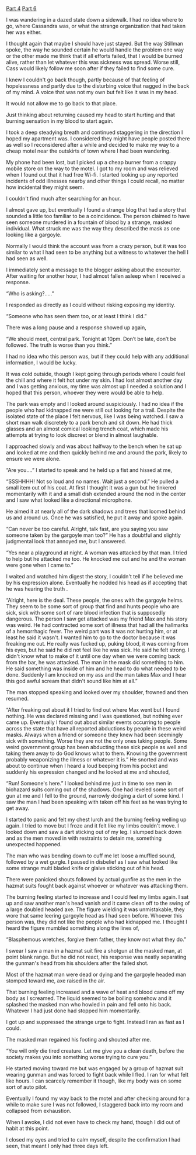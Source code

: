 [Part 4](https://www.reddit.com/r/nosleep/comments/1lq6n06/bloody_numbers_have_been_appearing_on_my_hand_i/?utm_source=share&utm_medium=web3x&utm_name=web3xcss&utm_term=1&utm_content=share_button) [Part 6](https://www.reddit.com/r/nosleep/comments/1mb76f4/bloody_numbers_have_been_appearing_on_my_hand_i/?utm_source=share&utm_medium=web3x&utm_name=web3xcss&utm_term=1&utm_content=share_button)

I was wandering in a dazed state down a sidewalk. I had no idea where to go, where Cassandra was, or what the strange organization that had taken her was either.

I thought again that maybe I should have just stayed. But the way Stillman spoke, the way he sounded certain he would handle the problem one way or the other made me think that if all efforts failed, that I would be burned alive, rather than let whatever this was sickness was spread. Worse still, Cass would likely follow me soon after if they failed to find some cure.

I knew I couldn't go back though, partly because of that feeling of hopelessness and partly due to the disturbing voice that nagged in the back of my mind. A voice that was not my own but felt like it was in my head.

It would not allow me to go back to that place.

Just thinking about returning caused my head to start hurting and that burning sensation in my blood to start again.

I took a deep steadying breath and continued staggering in the direction I hoped my apartment was. I considered they might have people posted there as well so I reconsidered after a while and decided to make my way to a cheap motel near the outskirts of town where I had been wandering.

My phone had been lost, but I picked up a cheap burner from a crappy mobile store on the way to the motel. I got to my room and was relieved when I found out that it had free Wi-fi. I started looking up any reported incidents of odd illnesses nearby and other things I could recall, no matter how incidental they might seem.

I couldn't find much after searching for an hour.

I almost gave up, but eventually I found a strange blog that had a story that sounded a little too familiar to be a coincidence. The person claimed to have seen someone murdered in a fountain of blood by a strange, masked individual. What struck me was the way they described the mask as one looking like a gargoyle.

Normally I would think the account was from a crazy person, but it was too similar to what I had seen to be anything but a witness to whatever the hell I had seen as well.

I immediately sent a message to the blogger asking about the encounter. After waiting for another hour, I had almost fallen asleep when I received a response.

“Who is asking?.....”

I responded as directly as I could without risking exposing my identity.

“Someone who has seen them too, or at least I think I did.”

There was a long pause and a response showed up again,

“We should meet, central park. Tonight at 10pm. Don’t be late, don’t be followed. The truth is worse than you think.”

I had no idea who this person was, but if they could help with any additional information, I would be lucky.

It was cold outside, though I kept going through periods where I could feel the chill and where it felt hot under my skin. I had lost almost another day and I was getting anxious, my time was almost up I needed a solution and I hoped that this person, whoever they were would be able to help.

The park was empty and I looked around suspiciously. I had no idea if the people who had kidnapped me were still out looking for a trail. Despite the isolated state of the place I felt nervous, like I was being watched. I saw a short man walk discretely to a park bench and sit down. He had thick glasses and an almost comical looking trench coat, which made his attempts at trying to look discreet or blend in almost laughable.

I approached slowly and was about halfway to the bench when he sat up and looked at me and then quickly behind me and around the park, likely to ensure we were alone.

“Are you....” I started to speak and he held up a fist and hissed at me,

“SSSHHHH! Not so loud and no names. Wait just a second.” He pulled a small item out of his coat. At first I thought it was a gun but he tinkered momentarily with it and a small dish extended around the nod in the center and I saw what looked like a directional microphone.

He aimed it at nearly all of the dark shadows and trees that loomed behind us and around us. Once he was satisfied, he put it away and spoke again.

“Can never be too careful. Alright, talk fast, are you saying you saw someone taken by the gargoyle man too?” He has a doubtful and slightly judgmental look that annoyed me, but I answered.

“Yes near a playground at night. A woman was attacked by that man. I tried to help but he attacked me too. He knocked me out and he and the woman were gone when I came to.”

I waited and watched him digest the story, I couldn't tell if he believed me by his expression alone. Eventually he nodded his head as if accepting that he was hearing the truth .

“Alright, here is the deal. These people, the ones with the gargoyle helms. They seem to be some sort of group that find and hunts people who are sick, sick with some sort of rare blood infection that is supposedly dangerous. The person I saw get attacked was my friend Max and his story was weird. He had contracted some sort of illness that had all the hallmarks of a hemorrhagic fever. The weird part was it was not hurting him, or at least he said it wasn't. I wanted him to go to the doctor because it was freaking me out. He really was fucked up, puking blood, it was coming from his eyes, but he said he did not feel like he was sick. He said he felt strong. I didn't know what to make of it until one day when we were coming back from the bar, he was attacked. The man in the mask did something to him. He said something was inside of him and he head to do what needed to be done. Suddenly I am knocked on my ass and the man takes Max and I hear this god awful scream that didn't sound like him at all.”

The man stopped speaking and looked over my shoulder, frowned and then resumed.

“After freaking out about it I tried to find out where Max went but I found nothing. He was declared missing and I was questioned, but nothing ever came up. Eventually I found out about similar events occurring to people across the state that have all reported abductions by people in these weird masks. Always when a friend or someone they knew had been seemingly sick with something. Worse they are not the only ones taking people. Some weird government group has been abducting these sick people as well and taking them away to do God knows what to them. Knowing the government probably weaponizing the illness or whatever it is.” He snorted and was about to continue when I heard a loud beeping from his pocket and suddenly his expression changed and he looked at me and shouted,

“Run! Someone's here.” I looked behind me just in time to see men in biohazard suits coming out of the shadows. One had leveled some sort of gun at me and I fell to the ground, narrowly dodging a dart of some kind. I saw the man I had been speaking with taken off his feet as he was trying to get away.

I started to panic and felt my chest lurch and the burning feeling welling up again. I tried to move but I froze and it felt like my limbs couldn't move. I looked down and saw a dart sticking out of my leg. I slumped back down and as the men moved in with restraints to detain me, something unexpected happened.

The man who was bending down to cuff me let loose a muffled sound, followed by a wet gurgle. I paused in disbelief as I saw what looked like some strange multi bladed knife or glaive sticking out of his head.

There were panicked shouts followed by actual gunfire as the men in the hazmat suits fought back against whoever or whatever was attacking them.

The burning feeling started to increase and I could feel my limbs again. I sat up and saw another man's head vanish and it came clean off to the swing of a large doubled headed axe. The figure wielding it was unmistakable, they wore that same leering gargoyle head as I had seen before. Whoever this person was, they did not like the people who had kidnapped me. I thought I heard the figure mumbled something along the lines of,

“Blasphemous wretches, forgive them father, they know not what they do.”

I swear I saw a man in a hazmat suit fire a shotgun at the masked man, at point blank range. But he did not react, his response was neatly separating the gunman's head from his shoulders after the failed shot.

Most of the hazmat man were dead or dying and the gargoyle headed man stomped toward me, axe raised in the air.

That burning feeling increased and a wave of heat and blood came off my body as I screamed. The liquid seemed to be boiling somehow and it splashed the masked man who howled in pain and fell onto his back. Whatever I had just done had stopped him momentarily.

I got up and suppressed the strange urge to fight. Instead I ran as fast as I could.

The masked man regained his footing and shouted after me.

“You will only die tired creature. Let me give you a clean death, before the society makes you into something worse trying to cure you.”

He started moving toward me but was engaged by a group of hazmat suit wearing gunman and was forced to fight back while I fled. I ran for what felt like hours. I can scarcely remember it though, like my body was on some sort of auto pilot.

Eventually I found my way back to the motel and after checking around for a while to make sure I was not followed, I staggered back into my room and collapsed from exhaustion.

When I awoke, I did not even have to check my hand, though I did out of habit at this point.

I closed my eyes and tried to calm myself, despite the confirmation I had seen, that meant I only had three days left.
